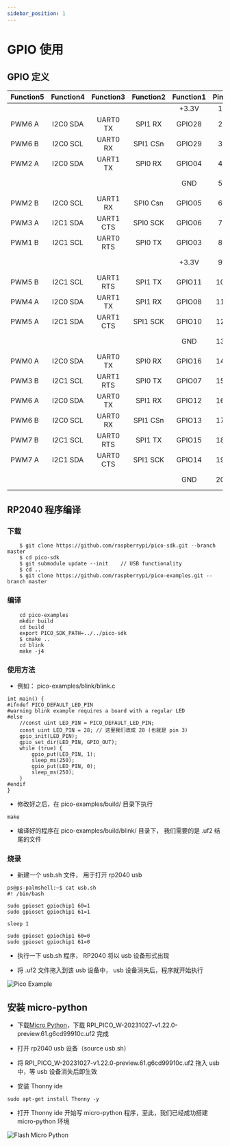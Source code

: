 ```yaml
---
sidebar_position: 1
---
```


# GPIO 使用

## GPIO 定义

<div className='gpio-pinout'>

| Function5 | Function4 | Function3 | Function2 | Function1 |              Pin#               |              Pin#               | Function1 | Function2 | Function3 | Function4 | Function5 |
| --------- | :-------: | :-------: | :-------: | :-------: | :-----------------------------: | :-----------------------------: | :-------: | :-------: | :-------: | :-------: | --------- |
|           |           |           |           |   +3.3V   | <div className='yellow'>1</div> |  <div className='red'>40</div>  |   +5.0V   |           |           |           |           |
| PWM6 A    | I2C0 SDA  | UART0 TX  |  SPI1 RX  |  GPIO28   | <div className='green'>2</div>  |  <div className='red'>39</div>  |   +5.0V   |           |           |           |           |
| PWM6 B    | I2C0 SCL  | UART0 RX  | SPI1 CSn  |  GPIO29   | <div className='green'>3</div>  | <div className='black'>38</div> |    GND    |           |           |           |           |
| PWM2 A    | I2C0 SDA  | UART1 TX  |  SPI0 RX  |  GPIO04   | <div className='green'>4</div>  | <div className='green'>37</div> |  GPIO20   |  SPI0 RX  | UART1 TX  | I2C0 SDA  | PWM2 A    |
|           |           |           |           |    GND    | <div className='black'>5</div>  | <div className='green'>36</div> |  GPIO21   | SPI0 CSn  | UART1 RX  | I2C0 SCL  | PWM2 B    |
| PWM2 B    | I2C0 SCL  | UART1 RX  | SPI0 Csn  |  GPIO05   | <div className='green'>6</div>  | <div className='green'>35</div> |  GPIO23   |  SPI0 TX  |           |           |           |
| PWM3 A    | I2C1 SDA  | UART1 CTS | SPI0 SCK  |  GPIO06   | <div className='green'>7</div>  | <div className='black'>34</div> |    GND    |           |           |           |           |
| PWM1 B    | I2C1 SCL  | UART0 RTS |  SPI0 TX  |  GPIO03   | <div className='green'>8</div>  | <div className='green'>33</div> |  GPIO22   | SPI0 SCK  | UART1 CTS | I2C1 SDA  | PWM3 A    |
|           |           |           |           |   +3.3V   | <div className='yellow'>9</div> | <div className='green'>32</div> |  GPIO27   |  SPI1 TX  | UART1 RTS | I2C1 SCL  | PWM5 B    |
| PWM5 B    | I2C1 SCL  | UART1 RTS |  SPI1 TX  |  GPIO11   | <div className='green'>10</div> | <div className='black'>31</div> |    GND    |           |           |           |           |
| PWM4 A    | I2C0 SDA  | UART1 TX  |  SPI1 RX  |  GPIO08   | <div className='green'>11</div> | <div className='green'>30</div> |  GPIO24   |  SPI1 RX  | UART1 TX  | I2C0 SDA  | PWM4 A    |
| PWM5 A    | I2C1 SDA  | UART1 CTS | SPI1 SCK  |  GPIO10   | <div className='green'>12</div> | <div className='green'>29</div> |  GPIO09   | SPI1 CSn  | UART1 RX  | I2C0 SCL  | PWM4 B    |
|           |           |           |           |    GND    | <div className='black'>13</div> | <div className='green'>28</div> |  GPIO18   | SPI0 SCK  | UART0 CTS | I2C1 SDA  | PWM1 A    |
| PWM0 A    | I2C0 SDA  | UART0 TX  |  SPI0 RX  |  GPIO16   | <div className='green'>14</div> | <div className='green'>27</div> |  GPIO17   | SPI0 CSn  | UART0 RX  | I2C0 SCL  | PWM0 B    |
| PWM3 B    | I2C1 SCL  | UART1 RTS |  SPI0 TX  |  GPIO07   | <div className='green'>15</div> | <div className='black'>26</div> |    GND    |           |           |           |           |
| PWM6 A    | I2C0 SDA  | UART0 TX  |  SPI1 RX  |  GPIO12   | <div className='green'>16</div> | <div className='green'>25</div> |  GPIO19   |  SPI0 TX  | UART0 RTS | I2C1 SCL  | PWM1 B    |
| PWM6 B    | I2C0 SCL  | UART0 RX  | SPI1 CSn  |  GPIO13   | <div className='green'>17</div> | <div className='black'>24</div> |    GND    |           |           |           |           |
| PWM7 B    | I2C1 SCL  | UART0 RTS |  SPI1 TX  |  GPIO15   | <div className='green'>18</div> | <div className='green'>23</div> |  GPIO26   | SPI1 SCK  | UART1 CTS | I2C1 SDA  | PWM5 A    |
| PWM7 A    | I2C1 SDA  | UART0 CTS | SPI1 SCK  |  GPIO14   | <div className='green'>19</div> | <div className='green'>22</div> |  GPIO02   | SPI0 SCK  | UART0 CTS | I2C1 SDA  | PWM1 A    |
|           |           |           |           |    GND    | <div className='black'>20</div> | <div className='green'>21</div> |  GPIO25   | SPI1 CSn  | UART1 RX  | I2C0 SCL  | PWM4 B    |

</div>

## RP2040 程序编译

### 下载

```
    $ git clone https://github.com/raspberrypi/pico-sdk.git --branch master
    $ cd pico-sdk
    $ git submodule update --init    // USB functionality
    $ cd ..
    $ git clone https://github.com/raspberrypi/pico-examples.git --branch master
```

### 编译

```
    cd pico-examples
    mkdir build
    cd build
    export PICO_SDK_PATH=../../pico-sdk
    $ cmake ..
    cd blink
    make -j4
```

### 使用方法

- 例如： pico-examples/blink/blink.c

```
int main() {
#ifndef PICO_DEFAULT_LED_PIN
#warning blink example requires a board with a regular LED
#else
    //const uint LED_PIN = PICO_DEFAULT_LED_PIN;
    const uint LED_PIN = 28; // 这里我们改成 28 (也就是 pin 3)
    gpio_init(LED_PIN);
    gpio_set_dir(LED_PIN, GPIO_OUT);
    while (true) {
        gpio_put(LED_PIN, 1);
        sleep_ms(250);
        gpio_put(LED_PIN, 0);
        sleep_ms(250);
    }
#endif
}
```

- 修改好之后，在 pico-examples/build/ 目录下执行

```
make
```

- 编译好的程序在 pico-examples/build/blink/ 目录下， 我们需要的是 .uf2 结尾的文件

### 烧录

- 新建一个 usb.sh 文件， 用于打开 rp2040 usb

```
ps@ps-palmshell:~$ cat usb.sh
#! /bin/bash

sudo gpioset gpiochip1 60=1
sudo gpioset gpiochip1 61=1

sleep 1

sudo gpioset gpiochip1 60=0
sudo gpioset gpiochip1 61=0
```

- 执行一下 usb.sh 程序， RP2040 将以 usb 设备形式出现

- 将 .uf2 文件拖入到该 usb 设备中， usb 设备消失后，程序就开始执行

![Pico Example](/img/x/x2l/flash_program.webp)

## 安装 micro-python

- 下载[Micro Python](https://micropython.org/download/RPI_PICO/)，下载 RPI_PICO_W-20231027-v1.22.0-preview.61.g6cd99910c.uf2 完成
- 打开 rp2040 usb 设备（source usb.sh）
- 将 RPI_PICO_W-20231027-v1.22.0-preview.61.g6cd99910c.uf2 拖入 usb 中，等 usb 设备消失后即生效

- 安装 Thonny ide

```
sudo apt-get install Thonny -y
```

- 打开 Thonny ide 开始写 micro-python 程序，至此，我们已经成功搭建 micro-python 环境

![Flash Micro Python](/img/x/x2l/flash_micro_python.webp)
